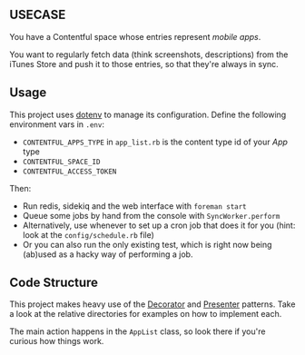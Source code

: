 USECASE
-------

You have a Contentful space whose entries represent *mobile apps*.

You want to regularly fetch data (think screenshots, descriptions) from the
iTunes Store and push it to those entries, so that they're always in sync.

Usage
-----

This project uses [dotenv][] to manage its configuration.  Define the following
environment vars in `.env`:

* `CONTENTFUL_APPS_TYPE` in `app_list.rb` is the content type id of your *App* type
* `CONTENTFUL_SPACE_ID`
* `CONTENTFUL_ACCESS_TOKEN`

Then:

* Run redis, sidekiq and the web interface with `foreman start`
* Queue some jobs by hand from the console with `SyncWorker.perform`
* Alternatively, use whenever to set up a cron job that does it for you (hint: look at the `config/schedule.rb` file)
* Or you can also run the only existing test, which is right now being (ab)used as a hacky way of performing a job.

Code Structure
--------------

This project makes heavy use of the [Decorator][deco] and [Presenter][pres]
patterns. Take a look at the relative directories for examples on how to
implement each.

The main action happens in the `AppList` class, so look there if you're
curious how things work.

[dotenv]: https://github.com/bkeepers/dotenv
[deco]: https://en.wikipedia.org/wiki/Decorator_pattern
[pres]: https://eewang.github.io/blog/2013/09/26/presenting-the-rails-presenter-pattern/
